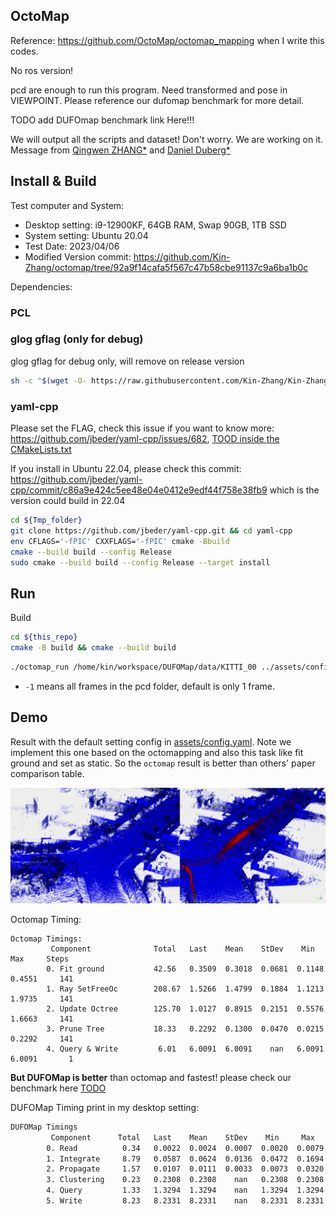 OctoMap
---

Reference: https://github.com/OctoMap/octomap_mapping when I write this codes.

No ros version!

pcd are enough to run this program. Need transformed and pose in VIEWPOINT. Please reference our dufomap benchmark for more detail.

TODO add DUFOmap benchmark link Here!!!

We will output all the scripts and dataset! Don't worry. We are working on it.
Message from [Qingwen ZHANG*](https://kin-zhang.github.io/) and [Daniel Duberg*](https://github.com/danielduberg)

## Install & Build

Test computer and System:

- Desktop setting: i9-12900KF, 64GB RAM, Swap 90GB, 1TB SSD
- System setting: Ubuntu 20.04
- Test Date: 2023/04/06
- Modified Version commit: https://github.com/Kin-Zhang/octomap/tree/92a9f14cafa5f567c47b58cbe91137c9a6ba1b0c

Dependencies:
### PCL


### glog gflag (only for debug)
glog gflag for debug only, will remove on release version
```sh
sh -c "$(wget -O- https://raw.githubusercontent.com/Kin-Zhang/Kin-Zhang/main/Dockerfiles/latest_glog_gflag.sh)"
```

### yaml-cpp
Please set the FLAG, check this issue if you want to know more: https://github.com/jbeder/yaml-cpp/issues/682, [TOOD inside the CMakeLists.txt](https://github.com/jbeder/yaml-cpp/issues/566)

If you install in Ubuntu 22.04, please check this commit: https://github.com/jbeder/yaml-cpp/commit/c86a9e424c5ee48e04e0412e9edf44f758e38fb9 which is the version could build in 22.04

```sh
cd ${Tmp_folder}
git clone https://github.com/jbeder/yaml-cpp.git && cd yaml-cpp
env CFLAGS='-fPIC' CXXFLAGS='-fPIC' cmake -Bbuild
cmake --build build --config Release
sudo cmake --build build --config Release --target install
```

## Run

Build
```bash
cd ${this_repo}
cmake -B build && cmake --build build
```

```bash
./octomap_run /home/kin/workspace/DUFOMap/data/KITTI_00 ../assets/config.yaml -1
```
- `-1` means all frames in the pcd folder, default is only 1 frame.

## Demo

Result with the default setting config in [assets/config.yaml](assets/config.yaml). Note we implement this one based on the octomapping and also this task like fit ground and set as static. So the `octomap` result is better than others' paper comparison table.

![](assets/imgs/demo.png)

Octomap Timing:
```    
Octomap Timings:
         Component              Total   Last    Mean    StDev    Min     Max     Steps
        0. Fit ground           42.56   0.3509  0.3018  0.0681  0.1148  0.4551     141
        1. Ray SetFreeOc        208.67  1.5266  1.4799  0.1884  1.1213  1.9735     141
        2. Update Octree        125.70  1.0127  0.8915  0.2151  0.5576  1.6663     141
        3. Prune Tree           18.33   0.2292  0.1300  0.0470  0.0215  0.2292     141
        4. Query & Write         6.01   6.0091  6.0091    nan   6.0091  6.0091       1
```


**But DUFOMap is better** than octomap and fastest! please check our benchmark here [TODO](TODO)

DUFOMap Timing print in my desktop setting:
```bash
DUFOMap Timings
         Component      Total   Last    Mean    StDev    Min     Max     Steps
        0. Read          0.34   0.0022  0.0024  0.0007  0.0020  0.0079     141
        1. Integrate     8.79   0.0587  0.0624  0.0136  0.0472  0.1694     141
        2. Propagate     1.57   0.0107  0.0111  0.0033  0.0073  0.0320     141
        3. Clustering    0.23   0.2308  0.2308    nan   0.2308  0.2308       1
        4. Query         1.33   1.3294  1.3294    nan   1.3294  1.3294       1
        5. Write         8.23   8.2331  8.2331    nan   8.2331  8.2331       1
```